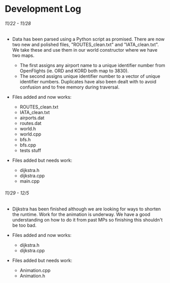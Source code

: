 # Development Log

###### 11/22 - 11/28

- Data has been parsed using a Python script as promised. There are now two new and polished files, "ROUTES_clean.txt" and "IATA_clean.txt". We take these and use them in our world constructor where we have two maps.
  - The first assigns any airport name to a unique identifier number from OpenFlights (ie. ORD and KORD both map to 3830).
  - The second assigns unique identifier number to a vector of unique identifier numbers. Duplicates have also been dealt with to avoid confusion and to free memory during traversal.

- Files added and now works:
  - ROUTES_clean.txt
  - IATA_clean.txt
  - airports.dat
  - routes.dat
  - world.h
  - world.cpp
  - bfs.h
  - bfs.cpp
  - tests stuff

- Files added but needs work:
  - dijkstra.h
  - dijkstra.cpp
  - main.cpp


######  11/29 - 12/5

- Dijkstra has been finished although we are looking for ways to shorten the runtime. Work for the animation is underway. We have a good understanding on how to do it from past MPs so finishing this shouldn't be too bad.

- Files added and now works:
  - dijkstra.h
  - dijkstra.cpp

- Files added but needs work:
  - Animation.cpp
  - Animation.h
